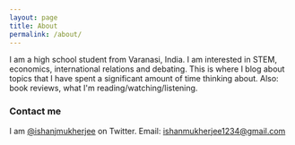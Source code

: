 ```yaml
---
layout: page
title: About
permalink: /about/
---
```


I am a high school student from Varanasi, India. I am interested in STEM, economics, international relations and debating. This is where I blog about topics that I have spent a significant amount of time thinking about. Also: book reviews, what I'm reading/watching/listening.

### Contact me

I am [@ishanjmukherjee](https://twitter.com/ishanjmukherjee) on Twitter.
Email: [ishanmukherjee1234@gmail.com](mailto:ishanmukherjee1234@gmail.com)
